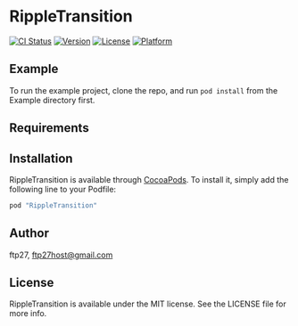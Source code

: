 # RippleTransition

[![CI Status](http://img.shields.io/travis/ftp27/RippleTransition.svg?style=flat)](https://travis-ci.org/ftp27/RippleTransition)
[![Version](https://img.shields.io/cocoapods/v/RippleTransition.svg?style=flat)](http://cocoapods.org/pods/RippleTransition)
[![License](https://img.shields.io/cocoapods/l/RippleTransition.svg?style=flat)](http://cocoapods.org/pods/RippleTransition)
[![Platform](https://img.shields.io/cocoapods/p/RippleTransition.svg?style=flat)](http://cocoapods.org/pods/RippleTransition)

## Example

To run the example project, clone the repo, and run `pod install` from the Example directory first.

## Requirements

## Installation

RippleTransition is available through [CocoaPods](http://cocoapods.org). To install
it, simply add the following line to your Podfile:

```ruby
pod "RippleTransition"
```

## Author

ftp27, ftp27host@gmail.com

## License

RippleTransition is available under the MIT license. See the LICENSE file for more info.

